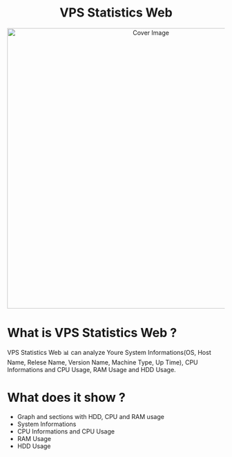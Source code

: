 <h1 align="center">VPS Statistics Web</h3>
<p align="center">
  <a href="https://github.com/hirunaofficial/VPS-Statistics-Web">
    <img src="https://telegra.ph/file/06006f7c91d119d7fd964.jpg" alt="Cover Image" width="650">
  </a>
</p>


# What is VPS Statistics Web ?
VPS Statistics Web 📊 can analyze Youre System Informations(OS, Host Name, Relese Name, Version Name, Machine Type, Up Time), CPU Informations and CPU Usage, RAM Usage and HDD Usage.

# What does it show ?
* Graph and sections with HDD, CPU and RAM usage
* System Informations
* CPU Informations and CPU Usage
* RAM Usage
* HDD Usage